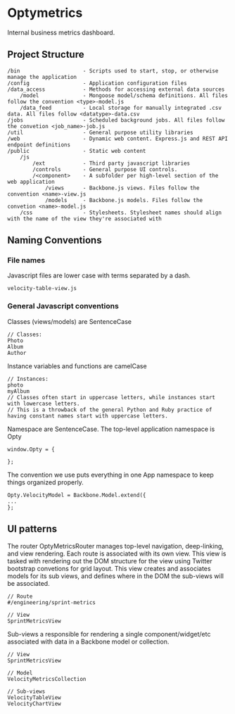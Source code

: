 # Optymetrics

Internal business metrics dashboard.

## Project Structure
    /bin                    - Scripts used to start, stop, or otherwise manage the application
    /config                 - Application configuration files
    /data_access            - Methods for accessing external data sources
        /model              - Mongoose model/schema definitions. All files follow the convention <type>-model.js
        /data_feed          - Local storage for manually integrated .csv data. All files follow <datatype>-data.csv
    /jobs                   - Scheduled background jobs. All files follow the convetion <job_name>-job.js
    /util                   - General purpose utility libraries
    /web                    - Dynamic web content. Express.js and REST API endpoint definitions
    /public                 - Static web content
        /js         
            /ext            - Third party javascript libraries
            /controls       - General purpose UI controls.
            /<component>    - A subfolder per high-level section of the web application
                /views      - Backbone.js views. Files follow the convention <name>-view.js
                /models     - Backbone.js models. Files follow the convetion <name>-model.js
        /css                - Stylesheets. Stylesheet names should align with the name of the view they're associated with
        
## Naming Conventions

### File names
Javascript files are lower case with terms separated by a dash.
    
    velocity-table-view.js
    
### General Javascript conventions

Classes (views/models) are SentenceCase

    // Classes:
    Photo
    Album
    Author

Instance variables and functions are camelCase

    // Instances:
    photo
    myAlbum
    // Classes often start in uppercase letters, while instances start with lowercase letters. 
    // This is a throwback of the general Python and Ruby practice of having constant names start with uppercase letters.

Namespace are SentenceCase. The top-level application namespace is Opty

    window.Opty = {
    
    };

The convention we use puts everything in one App namespace to keep things organized properly.

    Opty.VelocityModel = Backbone.Model.extend({
    ...
    };
    
## UI patterns

The router OptyMetricsRouter manages top-level navigation, deep-linking, and view rendering. 
Each route is associated with its own view. This view is tasked with rendering out the DOM structure for
the view using Twitter bootstrap convetions for grid layout. This view creates and associates models for its
sub views, and defines where in the DOM the sub-views will be associated.

    // Route
    #/engineering/sprint-metrics
    
    // View
    SprintMetricsView
    
Sub-views a responsible for rendering a single component/widget/etc associated with data in a Backbone model or collection.

    // View 
    SprintMetricsView
    
    // Model
    VelocityMetricsCollection
    
    // Sub-views
    VelocityTableView
    VelocityChartView
    


    
    
